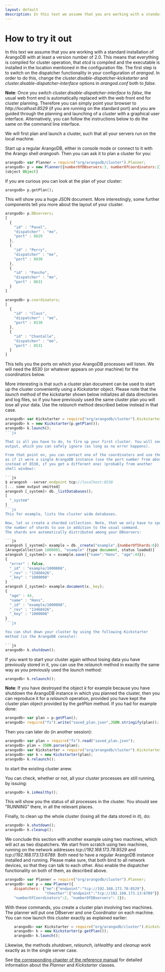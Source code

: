 ```yaml
---
layout: default
description: In this text we assume that you are working with a standard installationof ArangoDB with at least a version number of 2
---
```

How to try it out
=================

In this text we assume that you are working with a standard installation
of ArangoDB with at least a version number of 2.0. This means that everything
is compiled for cluster operation, that *etcd* is compiled and
the executable is installed in the location mentioned in the
configuration file. The first step is to switch on the dispatcher
functionality in your configuration of *arangod*. In order to do this, change
the *cluster.disable-dispatcher-kickstarter* and
*cluster.disable-dispatcher-interface* options in *arangod.conf* both
to *false*.

**Note**: Once you switch *cluster.disable-dispatcher-interface* to
*false*, the usual web front end is automatically replaced with the
web front end for cluster planning. Therefore you can simply point
your browser to *http://localhost:8529* (if you are running on the
standard port) and you are guided through the planning and launching of
a cluster with a graphical user interface. Alternatively, you can follow
the instructions below to do the same on the command line interface.

We will first plan and launch a cluster, such that all your servers run
on the local machine.

Start up a regular ArangoDB, either in console mode or connect to it with 
the Arango shell *arangosh*. Then you can ask it to plan a cluster for
you:

```js
arangodb> var Planner = require("org/arangodb/cluster").Planner;
arangodb> p = new Planner({numberOfDBservers:3, numberOfCoordinators:2});
[object Object]
```

If you are curious you can look at the plan of your cluster:

```
arangodb> p.getPlan();
```

This will show you a huge JSON document. More interestingly, some further
components tell you more about the layout of your cluster:

```js
arangodb> p.DBservers;
[ 
  { 
    "id" : "Pavel", 
    "dispatcher" : "me", 
    "port" : 8629 
  }, 
  { 
    "id" : "Perry", 
    "dispatcher" : "me", 
    "port" : 8630 
  }, 
  { 
    "id" : "Pancho", 
    "dispatcher" : "me", 
    "port" : 8631 
  } 
]

arangodb> p.coordinators;
[ 
  { 
    "id" : "Claus", 
    "dispatcher" : "me", 
    "port" : 8530 
  }, 
  { 
    "id" : "Chantalle", 
    "dispatcher" : "me", 
    "port" : 8531 
  } 
]
```

This tells you the ports on which your ArangoDB processes will listen.
We will need the 8530 (or whatever appears on your machine) for the
coordinators below.

More interesting is that such a cluster plan document can be used to
start up the cluster conveniently using a *Kickstarter* object. Please
note that the *launch* method of the kickstarter shown below initializes
all data directories and log files, so if you have previously used the
same cluster plan you will lose all your data. Use the *relaunch* method
described below instead in that case.

```js
arangodb> var Kickstarter = require("org/arangodb/cluster").Kickstarter;
arangodb> k = new Kickstarter(p.getPlan());
arangodb> k.launch();
```js

That is all you have to do, to fire up your first cluster. You will see some
output, which you can safely ignore (as long as no error happens). 

From that point on, you can contact one of the coordinators and use the cluster
as if it were a single ArangoDB instance (use the port number from above
instead of 8530, if you get a different one) (probably from another
shell window):

```js
$ arangosh --server.endpoint tcp://localhost:8530
[... some output omitted]
arangosh [_system]> db._listDatabases();
[ 
  "_system" 
]
```js
This for example, lists the cluster wide databases. 

Now, let us create a sharded collection. Note, that we only have to specify 
the number of shards to use in addition to the usual command. 
The shards are automatically distributed among your DBservers:

```js
arangosh [_system]> example = db._create("example",{numberOfShards:6});
[ArangoCollection 1000001, "example" (type document, status loaded)]
arangosh [_system]> x = example.save({"name":"Hans", "age":44});
{ 
  "error" : false, 
  "_id" : "example/1000008", 
  "_rev" : "13460426", 
  "_key" : "1000008" 
}
arangosh [_system]> example.document(x._key);
{ 
  "age" : 44, 
  "name" : "Hans", 
  "_id" : "example/1000008", 
  "_rev" : "13460426", 
  "_key" : "1000008" 
}
```js

You can shut down your cluster by using the following Kickstarter
method (in the ArangoDB console):

```js
arangodb> k.shutdown();
```

If you want to start your cluster again without losing data you have
previously stored in it, you can use the *relaunch* method in exactly the
same way as you previously used the *launch* method:

```js
arangodb> k.relaunch();
```

**Note**: If you have destroyed the object *k* for example because you
have shutdown the ArangoDB instance in which you planned the cluster,
then you can reproduce it for a *relaunch* operation, provided you have
kept the cluster plan object provided by the *getPlan* method. If you
had for example done:

```js
arangodb> var plan = p.getPlan();
arangodb> require("fs").write("saved_plan.json",JSON.stringify(plan));
```

Then you can later do (in another session):

```js
arangodb> var plan = require("fs").read("saved_plan.json");
arangodb> plan = JSON.parse(plan);
arangodb> var Kickstarter = require("org/arangodb/cluster").Kickstarter;
arangodb> var k = new Kickstarter(plan);
arangodb> k.relaunch();
```

to start the existing cluster anew.

You can check, whether or not, all your cluster processes are still
running, by issuing:

```js
arangodb> k.isHealthy();
```

This will show you the status of all processes in the cluster. You
should see "RUNNING" there, in all the relevant places.

Finally, to clean up the whole cluster (losing all the data stored in
it), do:

```js
arangodb> k.shutdown();
arangodb> k.cleanup();
```

We conclude this section with another example using two machines, which 
will act as two dispatchers. We start from scratch using two machines,
running on the network addresses *tcp://192.168.173.78:8529* and
*tcp://192.168.173.13:6789*. Both need to have a regular ArangoDB
instance installed and running. Please make sure, that both bind to
all network devices, so that they can talk to each other. Also enable
the dispatcher functionality on both of them, as described above.

```js
arangodb> var Planner = require("org/arangodb/cluster").Planner;
arangodb> var p = new Planner({
    dispatchers: {"me":{"endpoint":"tcp://192.168.173.78:8529"},
                  "theother":{"endpoint":"tcp://192.168.173.13:6789"}}, 
    "numberOfCoordinators":2, "numberOfDBservers": 2});
```

With these commands, you create a cluster plan involving two machines. 
The planner will put one DBserver and one Coordinator on each machine. 
You can now launch this cluster exactly as explained earlier:

```js
    arangodb> var Kickstarter = require("org/arangodb/cluster").Kickstarter;
    arangodb> k = new Kickstarter(p.getPlan());
    arangodb> k.launch();
```

Likewise, the methods *shutdown*, *relaunch*, *isHealthy* and *cleanup*
work exactly as in the single server case.

See [the corresponding chapter of the reference manual](moduleplanner.html)
for detailed information about the *Planner* and *Kickstarter* classes.

